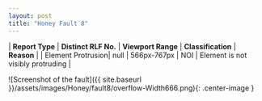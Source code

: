 ```yaml
---
layout: post
title: "Honey Fault 8"
---
```

| **Report Type** | **Distinct RLF No.** | **Viewport Range** | **Classification** | **Reason** |
| Element Protrusion| null | 566px-767px | NOI | Element is not visibly protruding | 

![Screenshot of the fault]({{ site.baseurl }}/assets/images/Honey/fault8/overflow-Width666.png){: .center-image }